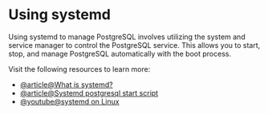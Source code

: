 # Using systemd

Using systemd to manage PostgreSQL involves utilizing the system and service manager to control the PostgreSQL service. This allows you to start, stop, and manage PostgreSQL automatically with the boot process.

Visit the following resources to learn more:

- [@article@What is systemd?](https://www.digitalocean.com/community/tutorials/what-is-systemd)
- [@article@Systemd postgresql start script](https://unix.stackexchange.com/questions/220362/systemd-postgresql-start-script)
- [@youtube@systemd on Linux](https://www.youtube.com/watch?v=N1vgvhiyq0E)